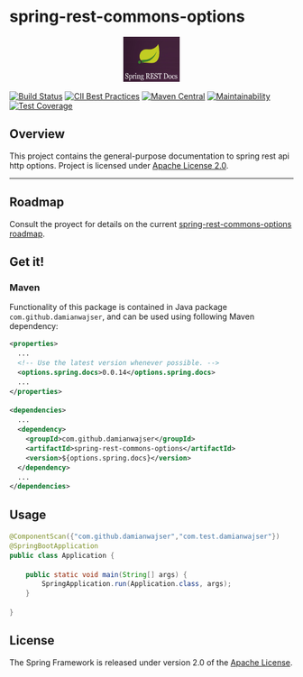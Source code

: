 # spring-rest-commons-options

<p align="center"><img src="/images/Logo.png" width="100" height="80"><p> 

[![Build Status](https://travis-ci.org/damianwajser/spring-rest-commons-options.svg?branch=master)](https://travis-ci.org/damianwajser/spring-rest-commons-options) [![CII Best Practices](https://bestpractices.coreinfrastructure.org/projects/1400/badge)](https://bestpractices.coreinfrastructure.org/projects/1400) [![Maven Central](https://maven-badges.herokuapp.com/maven-central/com.github.damianwajser/spring-rest-commons-options/badge.svg)](https://maven-badges.herokuapp.com/maven-central/com.github.damianwajser/spring-rest-commons-options) [![Maintainability](https://api.codeclimate.com/v1/badges/dc020f5455c0b6f31089/maintainability)](https://codeclimate.com/github/damianwajser/spring-rest-commons-options/maintainability) [![Test Coverage](https://api.codeclimate.com/v1/badges/dc020f5455c0b6f31089/test_coverage)](https://codeclimate.com/github/damianwajser/spring-rest-commons-options/test_coverage)


## Overview

This project contains the general-purpose documentation to spring rest api http options.
Project is licensed under [Apache License 2.0](http://www.apache.org/licenses/LICENSE-2.0).

-----
## Roadmap

Consult the proyect for details on the current [spring-rest-commons-options roadmap](https://github.com/damianwajser/spring-rest-commons-options/projects/1).

## Get it!

### Maven

Functionality of this package is contained in Java package `com.github.damianwajser`, and can be used using following Maven dependency:

```xml
<properties>
  ...
  <!-- Use the latest version whenever possible. -->
  <options.spring.docs>0.0.14</options.spring.docs>
  ...
</properties>

<dependencies>
  ...
  <dependency>
    <groupId>com.github.damianwajser</groupId>
    <artifactId>spring-rest-commons-options</artifactId>
    <version>${options.spring.docs}</version>
  </dependency>
  ...
</dependencies>
```

## Usage
```java
@ComponentScan({"com.github.damianwajser","com.test.damianwajser"})
@SpringBootApplication
public class Application {

	public static void main(String[] args) {
		SpringApplication.run(Application.class, args);
	}
  
}
```
## License

The Spring Framework is released under version 2.0 of the
[Apache License](http://www.apache.org/licenses/LICENSE-2.0).
